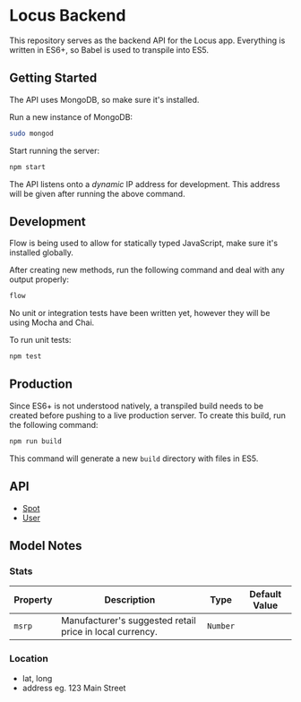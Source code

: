 # Locus Backend

This repository serves as the backend API for the Locus app. Everything is written in ES6+, so Babel is used to transpile into ES5.

## Getting Started

The API uses MongoDB, so make sure it's installed.

Run a new instance of MongoDB:
```sh
sudo mongod
```

Start running the server:
```sh
npm start
```

The API listens onto a *dynamic* IP address for development. This address will be given after running the above command.

## Development

Flow is being used to allow for statically typed JavaScript, make sure it's installed globally.

After creating new methods, run the following command and deal with any output properly:

```sh
flow
```

No unit or integration tests have been written yet, however they will be using Mocha and Chai.

To run unit tests:

```sh
npm test
```

## Production

Since ES6+ is not understood natively, a transpiled build needs to be created before pushing to a live production server. To create this build, run the following command:

```sh
npm run build
```

This command will generate a new `build` directory with files in ES5.

## API

- [Spot](docs/api/Spot.md)
- [User](docs/api/User.md)

## Model Notes


### Stats

| Property    | Description                                                  | Type     | Default Value   |
|-------------|--------------------------------------------------------------|----------|-----------------|
| `msrp`      | Manufacturer's suggested retail price in local currency.     | `Number` |                 |


### Location
- lat, long
- address eg. 123 Main Street